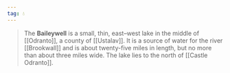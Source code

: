 ```yaml
---
tag: 💧
---
```

> The **Baileywell** is a small, thin, east–west lake in the middle of [[Odranto]], a county of [[Ustalav]]. It is a source of water for the river [[Brookwall]] and is about twenty-five miles in length, but no more than about three miles wide. The lake lies to the north of [[Castle Odranto]].








